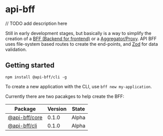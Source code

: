 # api-bff

// TODO add description here

Still in early development stages, but basically is a way to simplify the creation of a [BFF (Backend for frontend)](https://www.linkedin.com/pulse/bff-backend-frontend-pattern-microservices-arpit-bhayani/) or a [Aggregator/Proxy](https://medium.com/nerd-for-tech/design-patterns-for-microservices-aggregator-pattern-99c122ac6b73).
API BFF uses file-system based routes to create the end-points, and [Zod](https://zod.dev/) for data validation.

## Getting started

`npm install @api-bff/cli -g`

To create a new application with the CLI, use `bff new my-application`.

Currently there are two pacakges to help create the BFF:

| Package | Version | State |
| - | - | - |
| [@api-bff/core](packages/core/README.md) | 0.1.0 | Alpha |
| [@api-bff/cli](packages/cli/README.md) | 0.1.0 | Alpha |
